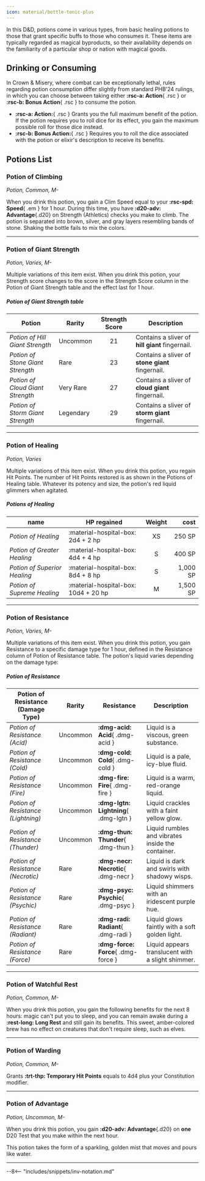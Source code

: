 ```yaml
---
icon: material/bottle-tonic-plus
---
```


In this D&D, potions come in various types, from basic healing potions to those that grant specific buffs to those who consumes it. These items are typically regarded as magical byproducts, so their availability depends on the familiarity of a particular shop or nation with magical goods.

## Drinking or Consuming

In Crown & Misery, where combat can be exceptionally lethal, rules regarding potion consumption differ slightly from standard PHB'24 rulings, in which you can choose between taking either **:rsc-a: Action**{ .rsc } or **:rsc-b: Bonus Action**{ .rsc } to consume the potion.

- **:rsc-a: Action:**{ .rsc } Grants you the full maximum benefit of the potion. If the potion requires you to roll dice for its effect, you gain the maximum possible roll for those dice instead.
- **:rsc-b: Bonus Action:**{ .rsc } Requires you to roll the dice associated with the potion or elixir's description to receive its benefits.

## Potions List

### Potion of Climbing

*Potion, Common, M-*

When you drink this potion, you gain a Clim Speed equal to your **:rsc-spd: Speed**{ .em } for 1 hour. During this time, you have **:d20-adv: Advantage**{.d20} on Strength (Athletics) checks you make to climb. The potion is separated into brown, silver, and gray layers resembling bands of stone. Shaking the bottle fails to mix the colors.

---

### Potion of Giant Strength

*Potion, Varies, M-*

Multiple variations of this item exist. When you drink this potion, your Strength score changes to the score in the Strength Score column in the Potion of Giant Strength table and the effect last for 1 hour.

##### Potion of Giant Strength table

| Potion | Rarity | Strength Score | Description |
|---|---|:-:|---|
| *Potion of Hill Giant Strength* | Uncommon | 21 | Contains a sliver of **hill giant** fingernail. |
| *Potion of Stone Giant Strength* | Rare | 23 | Contains a sliver of **stone giant** fingernail. |
| *Potion of Cloud Giant Strength* | Very Rare | 27 | Contains a sliver of **cloud giant** fingernail. |
| *Potion of Storm Giant Strength* | Legendary | 29 | Contains a sliver of **storm giant** fingernail. |

---

### Potion of Healing

*Potion, Varies*

Multiple variations of this item exist. When you drink this potion, you regain Hit Points. The number of Hit Points restored is as shown in the Potions of Healing table. Whatever its potency and size, the potion's red liquid glimmers when agitated.

##### Potions of Healing
    
| name | HP regained | Weight | cost |
|---|---|:-:|--:|
| *Potion of Healing* | :material-hospital-box: 2d4 + 2 hp | XS | 250 SP |
| *Potion of Greater Healing* | :material-hospital-box: 4d4 + 4 hp | S | 400 SP | 
| *Potion of Superior Healing* | :material-hospital-box: 8d4 + 8 hp | S | 1,000 SP |
| *Potion of Supreme Healing* | :material-hospital-box: 10d4 + 20 hp | M | 1,500 SP |

---

### Potion of Resistance

*Potion, Varies, M-*

Multiple variations of this item exist. When you drink this potion, you gain Resistance to a specific damage type for 1 hour, defined in the Resistance column of Potion of Resistance table. The potion's liquid varies depending on the damage type:

##### Potion of Resistance

| Potion of Resistance (Damage Type) | Rarity | Resistance | Description |
|---|---|---|---|
| *Potion of Resistance (Acid)* | Uncommon | **:dmg-acid: Acid**{ .dmg-acid } | Liquid is a viscous, green substance. |
| *Potion of Resistance (Cold)* | Uncommon | **:dmg-cold: Cold**{ .dmg-cold }  | Liquid is a pale, icy-blue fluid. |
| *Potion of Resistance (Fire)* | Uncommon | **:dmg-fire: Fire**{ .dmg-fire }  | Liquid is a warm, red-orange liquid. |
| *Potion of Resistance (Lightning)* | Uncommon | **:dmg-lgtn: Lightning**{ .dmg-lgtn }  | Liquid crackles with a faint yellow glow. |
| *Potion of Resistance (Thunder)* | Uncommon | **:dmg-thun: Thunder**{ .dmg-thun }  | Liquid rumbles and vibrates inside the container. |
| *Potion of Resistance (Necrotic)* | Rare | :**dmg-necr: Necrotic**{ .dmg-necr }  | Liquid is dark and swirls with shadowy wisps. |
| *Potion of Resistance (Psychic)* | Rare | **:dmg-psyc: Psychic**{ .dmg-psyc }  | Liquid shimmers with an iridescent purple hue. |
| *Potion of Resistance (Radiant)* | Rare | **:dmg-radi: Radiant**{ .dmg-radi }  | Liquid glows faintly with a soft golden light. |
| *Potion of Resistance (Force)* | Rare | **:dmg-force: Force**{ .dmg-force }  | Liquid appears translucent with a slight shimmer. |

---

### Potion of Watchful Rest

*Potion, Common, M-*

When you drink this potion, you gain the following benefits for the next 8 hours: magic can't put you to sleep, and you can remain awake during a **:rest-long: Long Rest** and still gain its benefits. This sweet, amber-colored brew has no effect on creatures that don't require sleep, such as elves.

---

### Potion of Warding

*Potion, Common, M-*

Grants **:trt-thp: Temporary Hit Points** equals to 4d4 plus your Constitution modifier.

---

### Potion of Advantage

*Potion, Uncommon, M-*

When you drink this potion, you gain **:d20-adv: Advantage**{.d20} on **one** D20 Test that you make within the next hour.

This potion takes the form of a sparkling, golden mist that moves and pours like water.

---

--8<-- "includes/snippets/inv-notation.md"